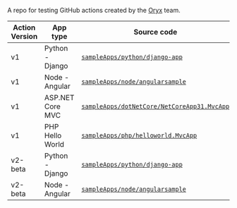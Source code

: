 A repo for testing GitHub actions created by the [Oryx](https://github.com/microsoft/oryx) team.

| Action Version | App type | Source code | Workflow file | Sample runs | Sample site |
| - | - | - | - | - | - |
| v1 | Python - Django | [`sampleApps/python/django-app`](sampleApps/python/django-app) | [`.github/workflows/v1.deployPythonAppToAzureWebApp.yml`](.github/workflows/v1.deployPythonAppToAzureWebApp.yml) | [Runs](https://github.com/MicrosoftOryx/githubactions-samples/actions?query=workflow%3A.github%2Fworkflows%2Fv1.deployPythonAppToAzureWebApp.yml) | [Site](http://v1-python-sampleapp.azurewebsites.net/uservoice/) |
| v1 | Node - Angular | [`sampleApps/node/angularsample`](sampleApps/node/angularsample) | [`.github/workflows/v1.deployNodeAppToAzureWebApp.yml`](.github/workflows/v1.deployNodeAppToAzureWebApp.yml) | [Runs](https://github.com/MicrosoftOryx/githubactions-samples/actions?query=workflow%3A.github%2Fworkflows%2Fv1.deployNodeAppToAzureWebApp.yml) | [Site](http://v1-node-sampleapp.azurewebsites.net/) |
| v1 | ASP.NET Core MVC | [`sampleApps/dotNetCore/NetCoreApp31.MvcApp`](sampleApps/dotNetCore/NetCoreApp31.MvcApp) | [`.github/workflows/v1.deployDotNetCoreAppToAzureWebApp.yml`](.github/workflows/v1.deployDotNetCoreAppToAzureWebApp.yml) | [Runs](https://github.com/MicrosoftOryx/githubactions-samples/actions?query=workflow%3A.github%2Fworkflows%2Fv1.deployDotNetCoreAppToAzureWebApp.yml) | [Site](http://v1-dotnetcore-sampleapp.azurewebsites.net/) |
| v1 | PHP Hello World | [`sampleApps/php/helloworld.MvcApp`](sampleApps/php/helloworld) | [`.github/workflows/v1.deployPhpAppToAzureWebApp.yml`](.github/workflows/v1.deployPhpAppToAzureWebApp.yml) | [Runs](https://github.com/MicrosoftOryx/githubactions-samples/actions?query=workflow%3A.github%2Fworkflows%2Fv1.deployPhpAppToAzureWebApp.yml) | [Site](http://v1-php-sampleapp.azurewebsites.net/) |
| v2-beta | Python - Django | [`sampleApps/python/django-app`](sampleApps/python/django-app) | [`.github/workflows/v2beta.deployPythonAppToAzureWebApp.yml`](.github/workflows/v2beta.deployPythonAppToAzureWebApp.yml) | [Runs](https://github.com/MicrosoftOryx/githubactions-samples/actions?query=workflow%3A.github%2Fworkflows%2Fv2beta.deployPythonAppToAzureWebApp.yml) | [Site](http://v2beta-python-sampleapp.azurewebsites.net/uservoice/) |
| v2-beta | Node - Angular | [`sampleApps/node/angularsample`](sampleApps/node/angularsample) | [`.github/workflows/v2beta.deployNodeAppToAzureWebApp.yml`](.github/workflows/v2beta.deployNodeAppToAzureWebApp.yml) | [Runs](https://github.com/MicrosoftOryx/githubactions-samples/actions?query=workflow%3A.github%2Fworkflows%2Fv2beta.deployNodeAppToAzureWebApp.yml) | [Site](http://v2beta-node-sampleapp.azurewebsites.net/) |
